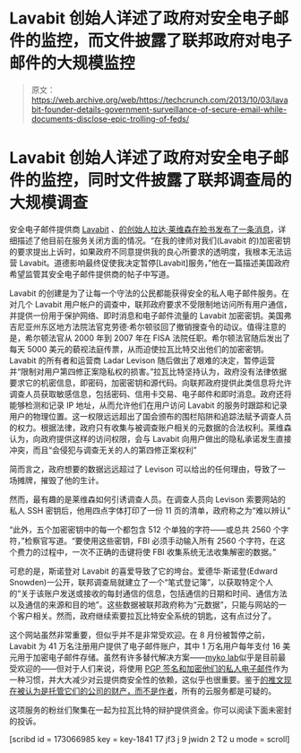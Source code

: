 # Lavabit 创始人详述了政府对安全电子邮件的监控，而文件披露了联邦政府对电子邮件的大规模监控

> 原文：<https://web.archive.org/web/https://techcrunch.com/2013/10/03/lavabit-founder-details-government-surveillance-of-secure-email-while-documents-disclose-epic-trolling-of-feds/>

# Lavabit 创始人详述了政府对安全电子邮件的监控，同时文件披露了联邦调查局的大规模调查

安全电子邮件提供商 [Lavabit](https://web.archive.org/web/20221225051449/https://techcrunch.com/tag/Lavabit) 、[的创始人拉达·莱维森在脸书发布了一条消息](https://web.archive.org/web/20221225051449/https://www.facebook.com/KingLadar/posts/10153341982280038)，详细描述了他目前在服务关闭方面的情况。“在我的律师对我们(Lavabit 的)加密密钥的要求提出上诉时，如果政府不同意提供我的良心所要求的透明度，我根本无法运营 Lavabit。道德影响最终促使我决定暂停[Lavabit]服务，”他在一篇描述美国政府希望监管其安全电子邮件提供商的帖子中写道。

Lavabit 的创建是为了让每一个守法的公民都能获得安全的私人电子邮件服务。在对几个 Lavabit 用户帐户的调查中，联邦政府要求不受限制地访问所有用户通信，并提供一份用于保护网络、即时消息和电子邮件流量的 Lavabit 加密密钥。美国弗吉尼亚州东区地方法院法官克劳德·希尔顿驳回了撤销搜查令的动议。值得注意的是，希尔顿法官从 2000 年到 2007 年在 FISA 法院任职。希尔顿法官随后发出了每天 5000 美元的藐视法庭传票，从而迫使拉瓦比特交出他们的加密密钥。Lavabit 的所有者和运营商 Ladar Levison 随后做出了艰难的决定，暂停运营并“限制对用户第四修正案隐私权的损害。”拉瓦比特坚持认为，政府没有法律依据要求它的机密信息，即密码，加密密钥和源代码。向联邦政府提供此类信息将允许调查人员获取敏感信息，包括密码、信用卡交易、电子邮件和即时消息。政府还将能够检测和记录 IP 地址，从而允许他们在用户访问 Lavabit 的服务时跟踪和记录用户的物理位置。这一权限远远超出了国会颁布的围栏陷阱和追踪法赋予调查人员的权力。根据法律，政府只有收集与被调查账户相关的元数据的合法权利。莱维森认为，向政府提供这样的访问权限，会与 Lavabit 向用户做出的隐私承诺发生直接冲突，而且“会侵犯与调查无关的人的第四修正案权利”

简而言之，政府想要的数据远远超过了 Levison 可以给出的任何理由，导致了一场摊牌，摧毁了他的生计。

然而，最有趣的是莱维森如何引诱调查人员。在调查人员向 Levison 索要网站的私人 SSH 密钥后，他用四点字体打印了一份 11 页的清单，政府称之为“难以辨认”

“此外，五个加密密钥中的每一个都包含 512 个单独的字符——或总共 2560 个字符，”检察官写道。“要使用这些密钥，FBI 必须手动输入所有 2560 个字符，在这个费力的过程中，一次不正确的击键将使 FBI 收集系统无法收集解密的数据。”

可悲的是，斯诺登对 Lavabit 的喜爱导致了它的垮台。爱德华·斯诺登(Edward Snowden)一公开，联邦调查局就建立了一个“笔式登记簿”，以获取特定个人的“关于该账户发送或接收的每封通信的信息，包括通信的日期和时间、通信方法以及通信的来源和目的地”。这些数据被联邦政府称为“元数据”，只能与网站的一个客户相关。然而，政府继续索要拉瓦比特安全系统的钥匙，这有点过分了。

这个网站虽然非常重要，但似乎并不是非常受欢迎。在 8 月份被暂停之前，Lavabit 为 41 万名注册用户提供了电子邮件账户，其中 1 万名用户每年支付 16 美元用于加密电子邮件存储。虽然有许多替代解决方案——[myko lab](https://web.archive.org/web/20221225051449/https://cockpit.mykolab.com/signup/)似乎是目前最受欢迎的——但对于人们来说，将使用 [PGP 签名和加密他们的私人电子邮件](https://web.archive.org/web/20221225051449/http://arstechnica.com/security/2013/06/encrypted-e-mail-how-much-annoyance-will-you-tolerate-to-keep-the-nsa-away/)作为一种习惯，并大大减少对云提供商安全性的依赖，这似乎也很重要。鉴于[的推文现在被认为是托管它们的公司的财产，而不是作者](https://web.archive.org/web/20221225051449/http://www.npr.org/blogs/alltechconsidered/2013/10/02/228134269/your-digital-trail-does-the-fourth-amendment-protect-us)，所有的云服务都是可疑的。

这项服务的粉丝们聚集在一起为拉瓦比特的辩护提供资金。你可以阅读下面未密封的投诉。

[scribd id = 173066985 key = key-1841 T7 jf3 j 9 jwidn 2 T2 u mode = scroll]